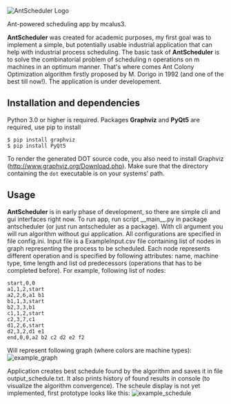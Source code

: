 ![AntScheduler Logo](https://github.com/mcalus3/AntScheduler/blob/master/docs/AntScheduler_logo.png)

Ant-powered scheduling app by mcalus3.

**AntScheduler** was created for academic purposes, my first goal was to implement a simple, but potentially usable industrial application that can help with industrial process scheduling. The basic task of **AntScheduler** is to solve the combinatorial problem of scheduling n operations on m machines in an optimum manner. That's where comes Ant Colony Optimization algorithm firstly proposed by M. Dorigo in 1992 (and one of the best till now!). The application is under developement.

## Installation and dependencies

Python 3.0 or higher is required.
Packages **Graphviz** and **PyQt5** are required, use pip to install
```erb
$ pip install graphviz
$ pip install PyQt5
```
To render the generated DOT source code, you also need to install Graphviz (http://www.graphviz.org/Download.php).
Make sure that the directory containing the ``dot`` executable is on your systems' path.

## Usage

**AntScheduler** is in early phase of development, so there are simple cli and gui interfaces right now.  To run app, run script &#95;&#95;main&#95;&#95;.py in package antscheduler (or just run antscheduler as a package). With cli argument you will run algorithm without gui application. All configurations are specified in file config.ini. Input file is a ExampleInput.csv file containing list of nodes in graph representing the process to be scheduled. Each node represents different operation and is specified by following attributes: name, machine type, time length and list od predecessors (operations that has to be completed before). For example, following list of nodes:
```erb
start,0,0
a1,1,2,start
a2,2,6,a1 b1
b1,1,3,start
b2,3,3,b1
c1,1,2,start
c2,3,7,c1
d1,2,6,start
d2,3,2,d1 e1
end,0,0,a2 b2 c2 d2 e2 f2
```
Will represent following graph (where colors are machine types):
![example_graph](https://github.com/mcalus3/AntScheduler/blob/master/docs/example_graph.png)

Application creates best schedule found by the algorithm and saves it in file output_schedule.txt. It also prints history of found results in console (to visualize the algorithm convergence). The scheule display is not yet implemented, first prototype looks like this:
![example_schedule](https://github.com/mcalus3/AntScheduler/blob/master/docs/example_schedule.png)
